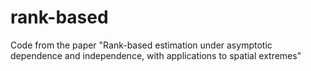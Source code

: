 # rank-based
Code from the paper "Rank-based estimation under asymptotic dependence and independence, with applications to spatial extremes"
